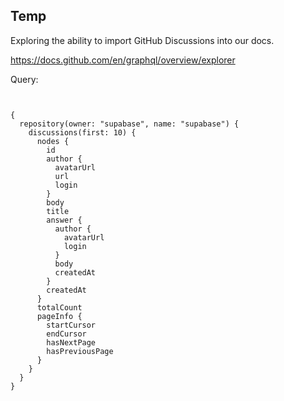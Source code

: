 ## Temp

Exploring the ability to import GitHub Discussions into our docs.

https://docs.github.com/en/graphql/overview/explorer

Query:

```


{
  repository(owner: "supabase", name: "supabase") {
    discussions(first: 10) {
      nodes {
        id
        author {
          avatarUrl
          url
          login
        }
        body
        title
        answer {
          author {
            avatarUrl
            login
          }
          body
          createdAt
        }
        createdAt
      }
      totalCount
      pageInfo {
        startCursor
        endCursor
        hasNextPage
        hasPreviousPage
      }
    }
  }
}



```